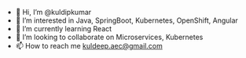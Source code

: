 - 👋 Hi, I’m @kuldipkumar
- 👀 I’m interested in Java, SpringBoot, Kubernetes, OpenShift, Angular
- 🌱 I’m currently learning React
- 💞️ I’m looking to collaborate on Microservices, Kubernetes
- 📫 How to reach me kuldeep.aec@gmail.com

<!---
kuldipkumar/kuldipkumar is a ✨ special ✨ repository because its `README.md` (this file) appears on your GitHub profile.
You can click the Preview link to take a look at your changes.
--->
